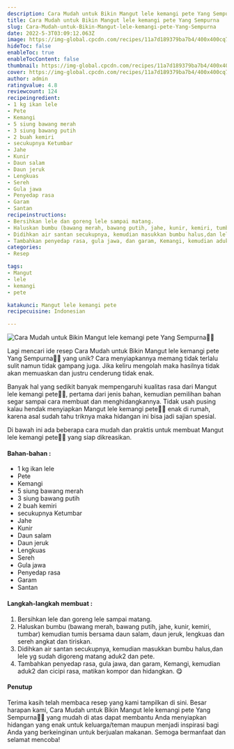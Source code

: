 ```yaml
---
description: Cara Mudah untuk Bikin Mangut lele kemangi pete Yang Sempurna"
title: Cara Mudah untuk Bikin Mangut lele kemangi pete Yang Sempurna
slug: Cara-Mudah-untuk-Bikin-Mangut-lele-kemangi-pete-Yang-Sempurna
date: 2022-5-3T03:09:12.063Z
image: https://img-global.cpcdn.com/recipes/11a7d189379ba7b4/400x400cq70/photo.jpg
hideToc: false
enableToc: true
enableTocContent: false
thumbnail: https://img-global.cpcdn.com/recipes/11a7d189379ba7b4/400x400cq70/photo.jpg
cover: https://img-global.cpcdn.com/recipes/11a7d189379ba7b4/400x400cq70/photo.jpg
author: admin
ratingvalue: 4.8
reviewcount: 124
recipeingredient:
- 1 kg ikan lele
- Pete
- Kemangi
- 5 siung bawang merah
- 3 siung bawang putih
- 2 buah kemiri
- secukupnya Ketumbar
- Jahe
- Kunir
- Daun salam
- Daun jeruk
- Lengkuas
- Sereh
- Gula jawa
- Penyedap rasa
- Garam
- Santan
recipeinstructions:
- Bersihkan lele dan goreng lele sampai matang.
- Haluskan bumbu (bawang merah, bawang putih, jahe, kunir, kemiri, tumbar) kemudian tumis bersama daun salam, daun jeruk, lengkuas dan sereh angkat dan tiriskan.
- Didihkan air santan secukupnya, kemudian masukkan bumbu halus,dan lele yg sudah digoreng matang aduk2 dan pete.
- Tambahkan penyedap rasa, gula jawa, dan garam, Kemangi, kemudian aduk2 dan cicipi rasa, matikan kompor dan hidangkan. 😋
categories:
- Resep

tags:
- Mangut
- lele
- kemangi
- pete

katakunci: Mangut lele kemangi pete
recipecuisine: Indonesian

---
```


![Cara Mudah untuk Bikin Mangut lele kemangi pete Yang Sempurna👩‍🍳](https://img-global.cpcdn.com/recipes/11a7d189379ba7b4/400x400cq70/photo.jpg)

Lagi mencari ide resep Cara Mudah untuk Bikin Mangut lele kemangi pete Yang Sempurna👩‍🍳 yang unik? Cara menyiapkannya memang tidak terlalu sulit namun tidak gampang juga. Jika keliru mengolah maka hasilnya tidak akan memuaskan dan justru cenderung tidak enak.

Banyak hal yang sedikit banyak mempengaruhi kualitas rasa dari Mangut lele kemangi pete👩‍🍳, pertama dari jenis bahan, kemudian pemilihan bahan segar sampai cara membuat dan menghidangkannya. Tidak usah pusing kalau hendak menyiapkan Mangut lele kemangi pete👩‍🍳 enak di rumah, karena asal sudah tahu triknya maka hidangan ini bisa jadi sajian spesial.

Di bawah ini ada beberapa cara mudah dan praktis untuk membuat Mangut lele kemangi pete👩‍🍳 yang siap dikreasikan.

<!--inarticleads1-->

#### Bahan-bahan :

- 1 kg ikan lele
- Pete
- Kemangi
- 5 siung bawang merah
- 3 siung bawang putih
- 2 buah kemiri
- secukupnya Ketumbar
- Jahe
- Kunir
- Daun salam
- Daun jeruk
- Lengkuas
- Sereh
- Gula jawa
- Penyedap rasa
- Garam
- Santan

<!--inarticleads2-->

#### Langkah-langkah membuat :

1. Bersihkan lele dan goreng lele sampai matang.
1. Haluskan bumbu (bawang merah, bawang putih, jahe, kunir, kemiri, tumbar) kemudian tumis bersama daun salam, daun jeruk, lengkuas dan sereh angkat dan tiriskan.
1. Didihkan air santan secukupnya, kemudian masukkan bumbu halus,dan lele yg sudah digoreng matang aduk2 dan pete.
1. Tambahkan penyedap rasa, gula jawa, dan garam, Kemangi, kemudian aduk2 dan cicipi rasa, matikan kompor dan hidangkan. 😋

#### Penutup

Terima kasih telah membaca resep yang kami tampilkan di sini. Besar harapan kami, Cara Mudah untuk Bikin Mangut lele kemangi pete Yang Sempurna👩‍🍳 yang mudah di atas dapat membantu Anda menyiapkan hidangan yang enak untuk keluarga/teman maupun menjadi inspirasi bagi Anda yang berkeinginan untuk berjualan makanan. Semoga bermanfaat dan selamat mencoba!